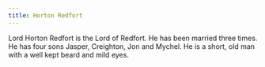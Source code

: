 ```yaml
---
title: Horton Redfort
---
```


Lord Horton Redfort is the Lord of Redfort. He has been married three times. He has four sons Jasper, Creighton, Jon and Mychel. He is a short, old man with a well kept beard and mild eyes. 


